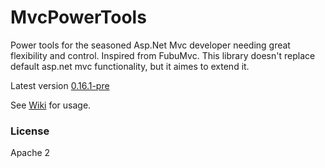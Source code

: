 MvcPowerTools
=============

Power tools for the seasoned Asp.Net Mvc developer needing great flexibility and control. Inspired from FubuMvc. This library doesn't replace default asp.net mvc functionality, but it aimes to extend it.

Latest version [0.16.1-pre](https://github.com/sapiens/MvcPowerTools/wiki/ChangeLog)

See [Wiki](https://github.com/sapiens/MvcPowerTools/wiki) for usage.

### License

Apache 2
